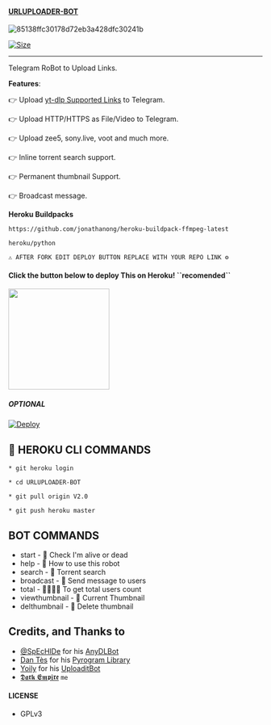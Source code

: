 #### [URLUPLOADER-BOT](https://t.me/darkurlupload_bot)

![85138ffc30178d72eb3a428dfc30241b](https://user-images.githubusercontent.com/95665347/167798549-e616fc75-e819-4add-a6ac-2e9b0941f251.jpg)


[![Size](https://img.shields.io/github/repo-size/DARKEMPIRESL/URLUPLOADER-BOT?style=flat-square&color=green)](https://github.com/DARKEMPIRESL/URLUPLOADER-BOT)

---

Telegram RoBot to Upload Links.

**Features**:

👉 Upload [yt-dlp Supported Links](https://ytdl-org.github.io/youtube-dl/supportedsites.html) to Telegram.

👉 Upload HTTP/HTTPS as File/Video to Telegram.

👉 Upload zee5, sony.live, voot and much more.

👉 Inline torrent search support.

👉  Permanent thumbnail Support.

👉 Broadcast message.

**Heroku Buildpacks**
```
https://github.com/jonathanong/heroku-buildpack-ffmpeg-latest
```
```
heroku/python
```

```
⚠️ AFTER FORK EDIT DEPLOY BUTTON REPLACE WITH YOUR REPO LINK ⚙️
```
<h4>Click the button below to deploy This on Heroku! ``recomended``</h4>    
<a href="https://heroku.com/deploy?template=https://github.com/Hirusha21/URLUPLOADE"><img src="https://img.shields.io/badge/Deploy%20To%20Heroku-blueviolet?style=for-the-badge&logo=heroku" width="200""/></a>



<h5> OPTIONAL </h5>
 
[![Deploy](https://www.herokucdn.com/deploy/button.svg)](https://github.com/Hirusha21/URLUPLOADE)



## 🚸 HEROKU CLI COMMANDS

`* git heroku login`

`* cd URLUPLOADER-BOT`

`* git pull origin V2.0`

`* git push heroku master`


## BOT COMMANDS

* start - 👻 Check I'm alive or dead
* help - 📝 How to use this robot
* search - 🚸 Torrent search
* broadcast - 💌 Send message to users
* total - 👨‍👨‍👦‍👦 To get total users count
* viewthumbnail - 🌌 Current Thumbnail
* delthumbnail - 🎇 Delete thumbnail

## Credits, and Thanks to

* [@SpEcHlDe](https://t.me/ThankTelegram) for his [AnyDLBot](https://telegram.dog/AnyDLBot)
* [Dan Tès](https://t.me/haskell) for his [Pyrogram Library](https://github.com/pyrogram/pyrogram)
* [Yoily](https://t.me/YoilyL) for his [UploaditBot](https://telegram.dog/UploaditBot)
* [𝕯𝖆𝖗𝖐 𝕰𝖒𝖕𝖎𝖗𝖊](https://t.me/ImDark_Empire) ``me``

#### LICENSE
- GPLv3
